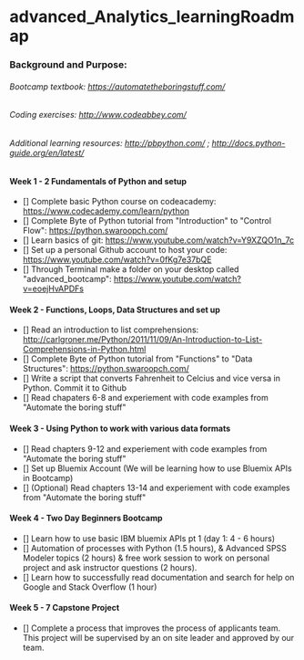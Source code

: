 # advanced_Analytics_learningRoadmap

### Background and Purpose:


###### Bootcamp textbook: https://automatetheboringstuff.com/ 

###### Coding exercises: http://www.codeabbey.com/

###### Additional learning resources: http://pbpython.com/ ; http://docs.python-guide.org/en/latest/


#### Week 1 - 2 Fundamentals of Python and setup
- [] Complete basic Python course on codeacademy: https://www.codecademy.com/learn/python
- [] Complete Byte of Python tutorial from "Introduction" to "Control Flow": https://python.swaroopch.com/
- [] Learn basics of git: https://www.youtube.com/watch?v=Y9XZQO1n_7c
- [] Set up a personal Github account to host your code: https://www.youtube.com/watch?v=0fKg7e37bQE
- [] Through Terminal make a folder on your desktop called "advanced_bootcamp": https://www.youtube.com/watch?v=eoejHvAPDFs


#### Week 2 - Functions, Loops, Data Structures and set up
- [] Read an introduction to list comprehensions: http://carlgroner.me/Python/2011/11/09/An-Introduction-to-List-Comprehensions-in-Python.html
- [] Complete Byte of Python tutorial from "Functions" to "Data Structures": https://python.swaroopch.com/
- [] Write a script that converts Fahrenheit to Celcius and vice versa in Python. Commit it to Github
- [] Read chapaters 6-8 and experiement with code examples from "Automate the boring stuff"


#### Week 3 - Using Python to work with various data formats
- [] Read chapters 9-12 and experiement with code examples from "Automate the boring stuff"
- [] Set up Bluemix Account (We will be learning how to use Bluemix APIs in Bootcamp)
- [] (Optional) Read chapters 13-14 and experiement with code examples from "Automate the boring stuff"

#### Week 4 - Two Day Beginners Bootcamp
- [] Learn how to use basic IBM bluemix APIs pt 1 (day 1: 4 - 6 hours) 
- [] Automation of processes with Python (1.5 hours), & Advanced SPSS Modeler topics (2 hours) & free work session to work on personal project and ask instructor questions (2 hours).
- [] Learn how to successfully read documentation and search for help on Google and Stack Overflow (1 hour)


#### Week 5 - 7 Capstone Project
- [] Complete a process that improves the process of applicants team. This project will be supervised by an on site leader and approved by our team.
